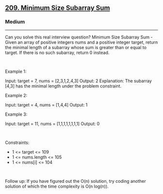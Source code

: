 <h2><a href="https://leetcode.com/problems/minimum-size-subarray-sum/">209. Minimum Size Subarray Sum</a></h2><h3>Medium</h3><hr>Can you solve this real interview question? Minimum Size Subarray Sum - Given an array of positive integers nums and a positive integer target, return the minimal length of a subarray whose sum is greater than or equal to target. If there is no such subarray, return 0 instead.

 

Example 1:


Input: target = 7, nums = [2,3,1,2,4,3]
Output: 2
Explanation: The subarray [4,3] has the minimal length under the problem constraint.


Example 2:


Input: target = 4, nums = [1,4,4]
Output: 1


Example 3:


Input: target = 11, nums = [1,1,1,1,1,1,1,1]
Output: 0


 

Constraints:

 * 1 <= target <= 109
 * 1 <= nums.length <= 105
 * 1 <= nums[i] <= 104

 

Follow up: If you have figured out the O(n) solution, try coding another solution of which the time complexity is O(n log(n)).